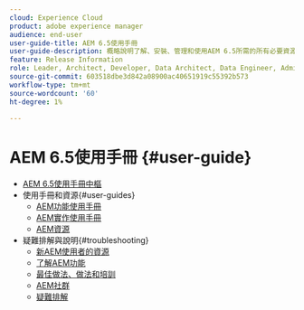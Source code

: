 ```yaml
---
cloud: Experience Cloud
product: adobe experience manager
audience: end-user
user-guide-title: AEM 6.5使用手冊
user-guide-description: 概略說明了解、安裝、管理和使用AEM 6.5所需的所有必要資源
feature: Release Information
role: Leader, Architect, Developer, Data Architect, Data Engineer, Admin, User
source-git-commit: 603518dbe3d842a08900ac40651919c55392b573
workflow-type: tm+mt
source-wordcount: '60'
ht-degree: 1%

---
```



# AEM 6.5使用手冊 {#user-guide}

+ [AEM 6.5使用手冊中樞](home.md)
+ 使用手冊和資源{#user-guides}
   + [AEM功能使用手冊](capabilities.md)
   + [AEM實作使用手冊](implementation.md)
   + [AEM資源](resources.md)
+ 疑難排解與說明{#troubleshooting}
   + [新AEM使用者的資源](new.md)
   + [了解AEM功能](learn.md)
   + [最佳做法、做法和培訓](best-practice.md)
   + [AEM社群](community.md)
   + [疑難排解](troubleshooting.md)
